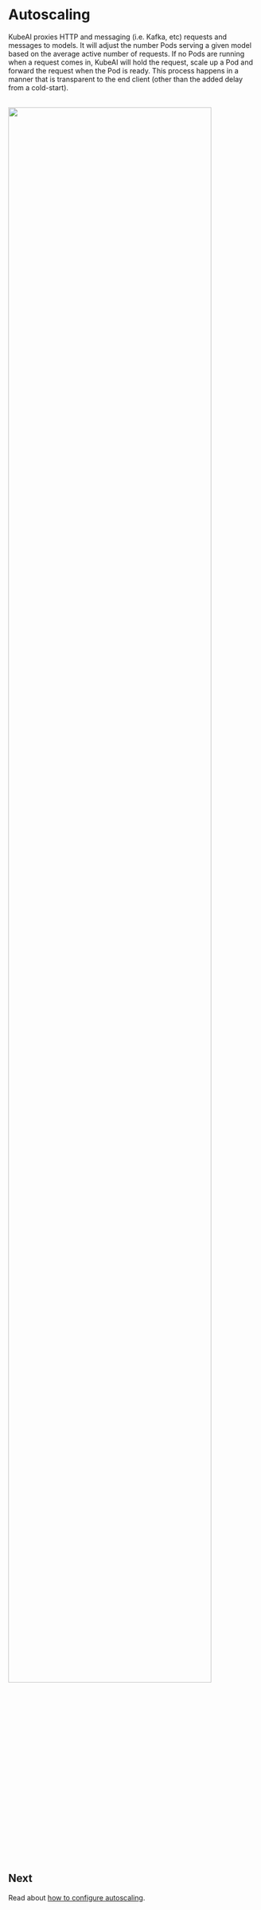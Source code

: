 # Autoscaling

KubeAI proxies HTTP and messaging (i.e. Kafka, etc) requests and messages to models. It will adjust the number Pods serving a given model based on the average active number of requests. If no Pods are running when a request comes in, KubeAI will hold the request, scale up a Pod and forward the request when the Pod is ready. This process happens in a manner that is transparent to the end client (other than the added delay from a cold-start).

<br>
<img src="/diagrams/autoscaling.excalidraw.png" width="90%"></img>

## Next

Read about [how to configure autoscaling](../how-to/configure-autoscaling.md).